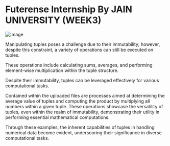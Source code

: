 # Futerense Internship By JAIN UNIVERSITY (WEEK3)

![image](https://github.com/DeeruReddy/futurense-internship/assets/115466624/03d1cb1f-c29a-4b5a-8289-9c62fdbe1b20)

Manipulating tuples poses a challenge due to their immutability; however, despite this constraint, a variety of operations can still be executed on tuples. 

These operations include calculating sums, averages, and performing element-wise multiplication within the tuple structure. 

Despite their immutability, tuples can be leveraged effectively for various computational tasks.

Contained within the uploaded files are processes aimed at determining the average value of tuples and computing the product by multiplying all numbers within a given tuple. These operations showcase the versatility of tuples, even within the realm of immutability, demonstrating their utility in performing essential mathematical computations.

Through these examples, the inherent capabilities of tuples in handling numerical data become evident, underscoring their significance in diverse computational tasks.
